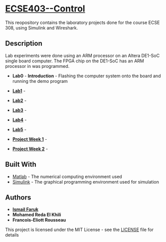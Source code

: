 # [ECSE403--Control](https://www.mcgill.ca/study/2018-2019/courses/ecse-403)

This reopository contains the laboratory projects done for the course ECSE 308, using Simulink and Wireshark.

## Description

Lab experiments were done using an ARM processor on an Altera DE1-SoC single board computer. The FPGA chip on the DE1-SoC has an ARM processor in was programmed.

* **Lab0** - **Introduction** - Flashing the computer system onto the board and running the demo program

*	[**Lab1**](Lab%201/Lab%201%20Report.pdf) - 

*	[**Lab2**](Lab%202/LAB2_Report_ECSE403.pdf) -

*	[**Lab3**](Lab%203/Lab%203%20Report.pdf) - 

*	[**Lab4**](Lab%204/Lab%20Report%204.pdf) - 

*	[**Lab5**](Lab%205/Lab%205%20-%20Report.docx) - 

* [**Project Week 1**](Project/Report%206%20-%20403.pdf) - 

* [**Project Week 2**](Project/Report%207%20-%20403.pdf) - 


## Built With

* [Matlab](http://matlabacademy.mathworks.com/) - The numerical computing environment used
* [Simulink](https://www.mathworks.com/products/simulink.html) - The graphical programming environment used for simulation

## Authors

* [**Ismail Faruk**](https://github.com/ismailfaruk)
* **Mohamed Reda El Khili**
* **Francois-Eliott Rousseau**

This project is licensed under the MIT License - see the [LICENSE](LICENSE) file for details

